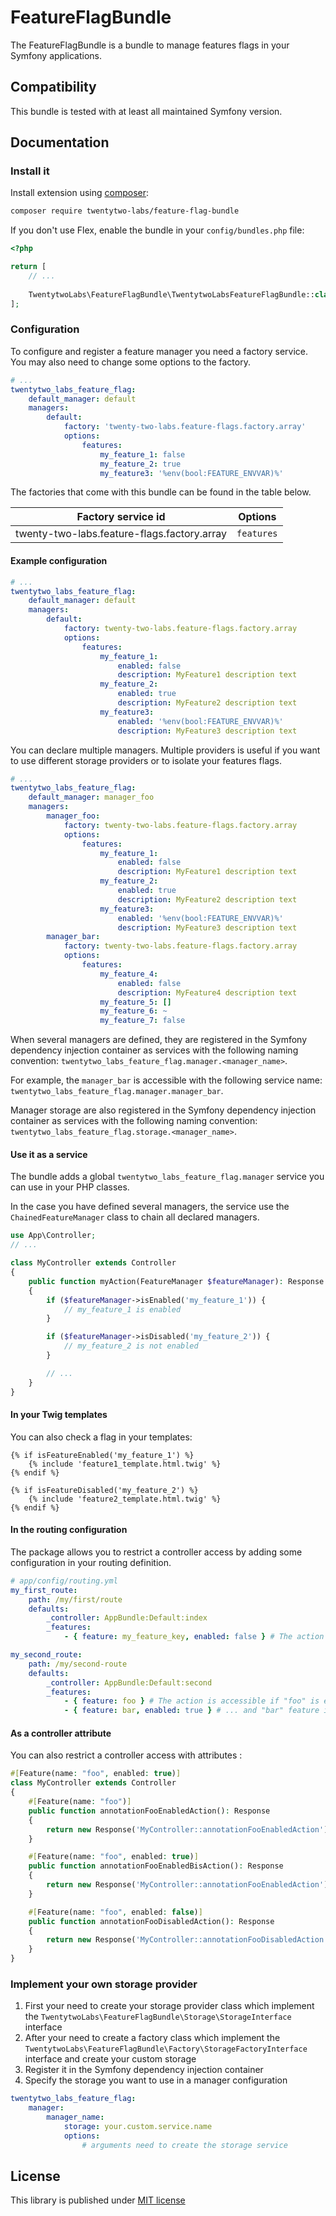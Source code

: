 # FeatureFlagBundle

The FeatureFlagBundle is a bundle to manage features flags in your Symfony applications.

## Compatibility

This bundle is tested with at least all maintained Symfony version.

## Documentation

###  Install it

Install extension using [composer](https://getcomposer.org):

```bash
composer require twentytwo-labs/feature-flag-bundle
```

If you don't use Flex, enable the bundle in your `config/bundles.php` file:

```php
<?php

return [
    // ...
    
    TwentytwoLabs\FeatureFlagBundle\TwentytwoLabsFeatureFlagBundle::class => ['all' => true],
];
```

###  Configuration

To configure and register a feature manager you need a factory service. You may also need to change some options to the factory.

```yaml
# ...
twentytwo_labs_feature_flag:
    default_manager: default
    managers:
        default:
            factory: 'twenty-two-labs.feature-flags.factory.array'
            options:
                features:
                    my_feature_1: false
                    my_feature_2: true
                    my_feature3: '%env(bool:FEATURE_ENVVAR)%'
```

The factories that come with this bundle can be found in the table below.

| Factory service id                          | Options    |
|---------------------------------------------|------------|
| twenty-two-labs.feature-flags.factory.array | `features` |

#### Example configuration

```yaml
# ...
twentytwo_labs_feature_flag:
    default_manager: default
    managers:
        default:
            factory: twenty-two-labs.feature-flags.factory.array
            options:
                features:
                    my_feature_1:
                        enabled: false
                        description: MyFeature1 description text
                    my_feature_2:
                        enabled: true
                        description: MyFeature2 description text
                    my_feature3:
                        enabled: '%env(bool:FEATURE_ENVVAR)%'
                        description: MyFeature3 description text
```

You can declare multiple managers. Multiple providers is useful if you want to use different storage providers or to isolate your features flags.

```yaml
# ...
twentytwo_labs_feature_flag:
    default_manager: manager_foo
    managers:
        manager_foo:
            factory: twenty-two-labs.feature-flags.factory.array
            options:
                features:
                    my_feature_1:
                        enabled: false
                        description: MyFeature1 description text
                    my_feature_2:
                        enabled: true
                        description: MyFeature2 description text
                    my_feature3:
                        enabled: '%env(bool:FEATURE_ENVVAR)%'
                        description: MyFeature3 description text
        manager_bar:
            factory: twenty-two-labs.feature-flags.factory.array
            options:
                features:
                    my_feature_4:
                        enabled: false
                        description: MyFeature4 description text
                    my_feature_5: []
                    my_feature_6: ~
                    my_feature_7: false
```

When several managers are defined, they are registered in the Symfony dependency injection container as services with the following naming convention: `twentytwo_labs_feature_flag.manager.<manager_name>`.

For example, the `manager_bar` is accessible with the following service name: `twentytwo_labs_feature_flag.manager.manager_bar`.

Manager storage are also registered in the Symfony dependency injection container as services with the following naming convention: `twentytwo_labs_feature_flag.storage.<manager_name>`.

#### Use it as a service

The bundle adds a global `twentytwo_labs_feature_flag.manager` service you can use in your PHP classes.

In the case you have defined several managers, the service use the `ChainedFeatureManager` class to chain all declared managers.

```php
use App\Controller;
// ...

class MyController extends Controller
{
    public function myAction(FeatureManager $featureManager): Response
    {
        if ($featureManager->isEnabled('my_feature_1')) {
            // my_feature_1 is enabled
        }

        if ($featureManager->isDisabled('my_feature_2')) {
            // my_feature_2 is not enabled
        }

        // ...
    }
}
```

#### In your Twig templates

You can also check a flag in your templates:

```twig
{% if isFeatureEnabled('my_feature_1') %}
    {% include 'feature1_template.html.twig' %}
{% endif %}

{% if isFeatureDisabled('my_feature_2') %}
    {% include 'feature2_template.html.twig' %}
{% endif %}
```

#### In the routing configuration

The package allows you to restrict a controller access by adding some configuration in your routing definition.

```yaml
# app/config/routing.yml
my_first_route:
    path: /my/first/route
    defaults:
        _controller: AppBundle:Default:index
        _features:
            - { feature: my_feature_key, enabled: false } # The action is accessible if "my_feature_key" is disabled

my_second_route:
    path: /my/second-route
    defaults:
        _controller: AppBundle:Default:second
        _features:
            - { feature: foo } # The action is accessible if "foo" is enabled ...
            - { feature: bar, enabled: true } # ... and "bar" feature is also enabled
```

#### As a controller attribute

You can also restrict a controller access with attributes :

```php
#[Feature(name: "foo", enabled: true)]
class MyController extends Controller
{
    #[Feature(name: "foo")]
    public function annotationFooEnabledAction(): Response
    {
        return new Response('MyController::annotationFooEnabledAction');
    }

    #[Feature(name: "foo", enabled: true)]
    public function annotationFooEnabledBisAction(): Response
    {
        return new Response('MyController::annotationFooEnabledAction');
    }

    #[Feature(name: "foo", enabled: false)]
    public function annotationFooDisabledAction(): Response
    {
        return new Response('MyController::annotationFooDisabledAction');
    }
}
```

### Implement your own storage provider

1. First your need to create your storage provider class which implement the `TwentytwoLabs\FeatureFlagBundle\Storage\StorageInterface` interface
2. After your need to create a factory class which implement the `TwentytwoLabs\FeatureFlagBundle\Factory\StorageFactoryInterface` interface and create your custom storage
3. Register it in the Symfony dependency injection container
4. Specify the storage you want to use in a manager configuration

```yaml
twentytwo_labs_feature_flag:
    manager:
        manager_name:
            storage: your.custom.service.name
            options:
                # arguments need to create the storage service
```

## License

This library is published under [MIT license](LICENSE)
